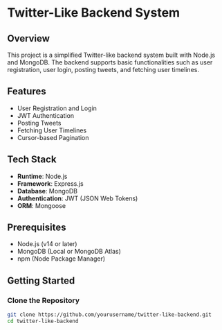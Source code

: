 # Twitter-Like Backend System

## Overview

This project is a simplified Twitter-like backend system built with Node.js and MongoDB. The backend supports basic functionalities such as user registration, user login, posting tweets, and fetching user timelines.

## Features

- User Registration and Login
- JWT Authentication
- Posting Tweets
- Fetching User Timelines
- Cursor-based Pagination

## Tech Stack

- **Runtime**: Node.js
- **Framework**: Express.js
- **Database**: MongoDB
- **Authentication**: JWT (JSON Web Tokens)
- **ORM**: Mongoose

## Prerequisites

- Node.js (v14 or later)
- MongoDB (Local or MongoDB Atlas)
- npm (Node Package Manager)

## Getting Started

### Clone the Repository

```bash
git clone https://github.com/yourusername/twitter-like-backend.git
cd twitter-like-backend
